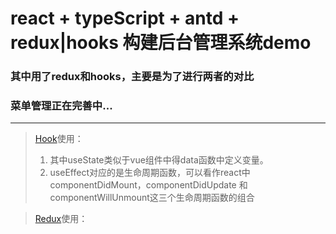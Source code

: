 # react + typeScript + antd + redux|hooks 构建后台管理系统demo
### 其中用了redux和hooks，主要是为了进行两者的对比
### 菜单管理正在完善中...
----------
> [Hook](https://react.docschina.org/docs/hooks-intro.html)使用：
> 1. 其中useState类似于vue组件中得data函数中定义变量。
> 2. useEffect对应的是生命周期函数，可以看作react中componentDidMount，componentDidUpdate 和 componentWillUnmount这三个生命周期函数的组合

> [Redux](https://www.redux.org.cn/)使用：
> 
